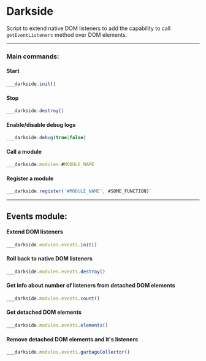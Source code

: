 # Darkside

Script to extend native DOM listeners to add the capability to call `getEventListeners` method over DOM elements.

---

### Main commands:

#### Start
```js
___darkside.init()
```

#### Stop
```js
___darkside.destroy()
```

#### Enable/disable debug logs
```js
___darkside.debug(true|false)
```

#### Call a module
```js
___darkside.modules.#MODULE_NAME
```

#### Register a module
```js
___darkside.register('#MODULE_NAME', #SOME_FUNCTION)`
```

---

## Events module:

#### Extend DOM listeners
```js
___darkside.modules.events.init()
```

#### Roll back to native DOM listeners
```js
___darkside.modules.events.destroy()
```

#### Get info about number of listeners from detached DOM elements
```js
___darkside.modules.events.count()
```

#### Get detached DOM elements
```js
___darkside.modules.events.elements()
```

#### Remove detached DOM elements and it's listeners
```js
___darkside.modules.events.garbageCollector()
```
